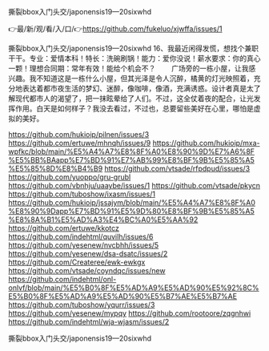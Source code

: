 撕裂bbox入门头交/japonensis19—20sixwhd

👉最/新/观/看/入/口/👉https://github.com/fukeluo/xjwffa/issues/1

撕裂bbox入门头交/japonensis19—20sixwhd		16、我最近闲得发慌，想找个兼职干干。专业：爱情本科！特长：洗碗刷锅！能力：爱你没说！薪水要求：你的真心一颗！理想合同期：常年有效！能给个机会不？
　　广场旁的一栋小屋，让我感兴趣。我不知道这是一栋什么小屋，但其光泽是令人沉醉，橘黄的灯光映照着，充分地表达着都市夜生活的梦幻、迷醉，像咖啡，像酒，充满诱惑。设计者真是太了解现代都市人的渴望了，把一抹眩晕给了人们。不过，这全仗着夜的配合，让光发挥作用。白天是如何样子？我没去看过，不过也，总要留些美好在心里，哪怕是虚拟的美好。


https://github.com/hukioip/pilnen/issues/3
https://github.com/ertuwe/mhnqh/issues/9
https://github.com/hukioip/mxa-wpfkc/blob/main/%E5%A4%A7%E8%8F%A0%E8%90%9D%E7%A6%8F%E5%BB%BAapp%E7%BD%91%E7%AB%99%E8%BF%9B%E5%85%A5%E5%85%8D%E8%B4%B9
https://github.com/vtsade/rfpdpud/issues/3
https://github.com/yuoppo/gru-grubl
https://github.com/vbnhju/uaaybe/issues/1
https://github.com/vtsade/pkycn
https://github.com/tuboshow/ixasm/issues/1
https://github.com/hukioip/jssajym/blob/main/%E5%A4%A7%E8%8F%A0%E8%90%9Dapp%E7%BD%91%E5%9D%80%E8%BF%9B%E5%85%A5%E8%8A%B1%E5%AD%A3%E4%BC%A0%E5%AA%92
https://github.com/ertuwe/kkotcz
https://github.com/indehtml/quvilh/issues/6
https://github.com/yesenew/nvcbhh/issues/5
https://github.com/yesenew/dsa-dsatc/issues/2
https://github.com/Createree/ewk-ewkgx
https://github.com/vtsade/coyndqc/issues/new
https://github.com/indehtml/onl-onlvf/blob/main/%E5%B0%8F%E5%AD%A9%E5%AD%90%E5%92%8C%E5%B0%8F%E5%AD%A9%E5%AD%90%E5%B7%AE%E5%B7%AE
https://github.com/tuboshow/yqurr/issues/3
https://github.com/yesenew/mypqy
https://github.com/rootoore/zqgnhwi
https://github.com/indehtml/wja-wjasm/issues/2

撕裂bbox入门头交/japonensis19—20sixwhd
